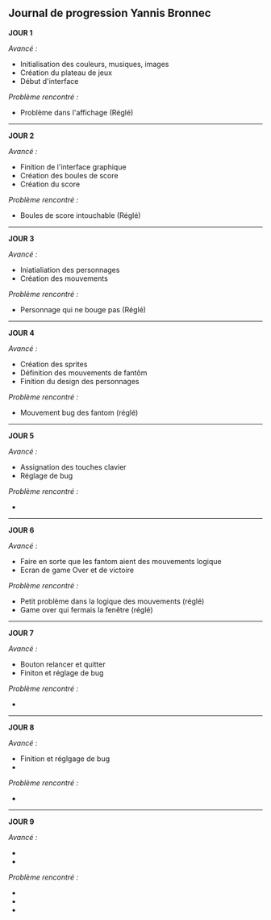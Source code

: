 ## Journal de progression Yannis Bronnec

**JOUR 1**

_Avancé :_

- Initialisation des couleurs, musiques, images
- Création du plateau de jeux
- Début d'interface

_Problème rencontré :_

- Problème dans l'affichage (Réglé)

_____________________________________________________________________________________________________________________________________________________________

**JOUR 2**

_Avancé :_

- Finition de l'interface graphique
- Création des boules de score
- Création du score

_Problème rencontré :_

- Boules de score intouchable (Réglé)
_____________________________________________________________________________________________________________________________________________________________

**JOUR 3**

_Avancé :_

- Iniatialiation des personnages
- Création des mouvements 

_Problème rencontré :_

- Personnage qui ne bouge pas (Réglé)


_____________________________________________________________________________________________________________________________________________________________

**JOUR 4**

_Avancé :_

- Création des sprites
- Définition des mouvements de fantôm
- Finition du design des personnages

_Problème rencontré :_

- Mouvement bug des fantom (réglé)


_____________________________________________________________________________________________________________________________________________________________

**JOUR 5**

_Avancé :_

- Assignation des touches clavier
- Réglage de bug

_Problème rencontré :_

- 
_____________________________________________________________________________________________________________________________________________________________

**JOUR 6**

_Avancé :_

- Faire en sorte que les fantom aient des mouvements logique
- Ecran de game Over et de victoire

_Problème rencontré :_

- Petit problème dans la logique des mouvements (réglé)
- Game over qui fermais la fenêtre (réglé)

_____________________________________________________________________________________________________________________________________________________________

**JOUR 7**

_Avancé :_

- Bouton relancer et quitter
- Finiton et réglage de bug

_Problème rencontré :_

- 
_____________________________________________________________________________________________________________________________________________________________

**JOUR 8**

_Avancé :_

- Finition et réglgage de bug
- 

_Problème rencontré :_

- 

_____________________________________________________________________________________________________________________________________________________________

**JOUR 9**

_Avancé :_

- 
- 

_Problème rencontré :_

-
-
-

